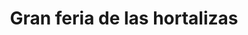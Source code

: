 ---
title: "Gran feria de las hortalizas"
url: /barcelona/gran-feria-de-las-hortalizas/
shop: Gemüse & Obst
---